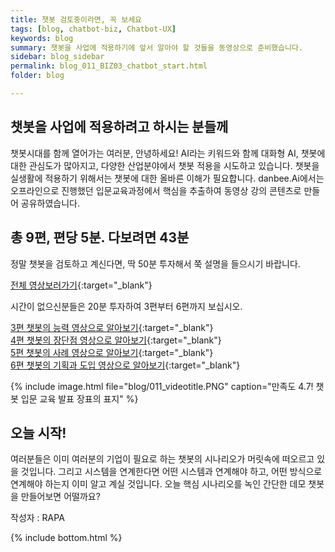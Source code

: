 ```yaml
---
title: 챗봇 검토중이라면, 꼭 보세요
tags: [blog, chatbot-biz, Chatbot-UX]
keywords: blog
summary: 챗봇을 사업에 적용하기에 앞서 알아야 할 것들을 동영상으로 준비했습니다.
sidebar: blog_sidebar
permalink: blog_011_BIZ03_chatbot_start.html
folder: blog

---
```


## 챗봇을 사업에 적용하려고 하시는 분들께
챗봇시대를 함께 열어가는 여러분, 안녕하세요! 
AI라는 키워드와 함께 대화형 AI, 챗봇에 대한 관심도가 많아지고, 다양한 산업분야에서 챗봇 적용을 시도하고 있습니다. 챗봇을 실생활에 적용하기 위해서는 챗봇에 대한 올바른 이해가 필요합니다. danbee.Ai에서는 오프라인으로 진행했던 입문교육과정에서 핵심을 추출하여 동영상 강의 콘텐츠로 만들어 공유하였습니다.



## 총 9편, 편당 5분. 다보려면 43분

정말 챗봇을 검토하고 계신다면, 딱 50분 투자해서 쭉 설명을 들으시기 바랍니다.

[전체 영상보러가기](https://www.youtube.com/watch?v=K1xePNCkLIM&list=PLruvwfGvt5CaTMrYuQdLSweTI9BG99mEJ&index=1){:target="_blank"}

시간이 없으신분들은 20분 투자하여 3편부터 6편까지 보십시오.

[3편 챗봇의 능력 영상으로 알아보기](https://www.youtube.com/watch?v=K1xePNCkLIM&list=PLruvwfGvt5CaTMrYuQdLSweTI9BG99mEJ&index=1){:target="_blank"} <br/>
[4편 챗봇의 장단점 영상으로 알아보기](https://www.youtube.com/watch?v=K1xePNCkLIM&list=PLruvwfGvt5CaTMrYuQdLSweTI9BG99mEJ&index=1){:target="_blank"} <br/>
[5편 챗봇의 사례 영상으로 알아보기](https://www.youtube.com/watch?v=K1xePNCkLIM&list=PLruvwfGvt5CaTMrYuQdLSweTI9BG99mEJ&index=1){:target="_blank"} <br/>
[6편 챗봇의 기획과 도입 영상으로 알아보기](https://www.youtube.com/watch?v=K1xePNCkLIM&list=PLruvwfGvt5CaTMrYuQdLSweTI9BG99mEJ&index=1){:target="_blank"} <br/>

{% include image.html file="blog/011_videotitle.PNG" caption="만족도 4.7! 챗봇 입문 교육 발표 장표의 표지" %}


## 오늘 시작!
여러분들은 이미 여러분의 기업이 필요로 하는 챗봇의 시나리오가 머릿속에 떠오르고 있을 것입니다. 그리고 시스템을 연계한다면 어떤 시스템과 연계해야 하고, 어떤 방식으로 연계해야 하는지 이미 알고 계실 것입니다. 오늘 핵심 시나리오를 녹인 간단한 데모 챗봇을 만들어보면 어떨까요?


작성자 : RAPA

{% include bottom.html %}